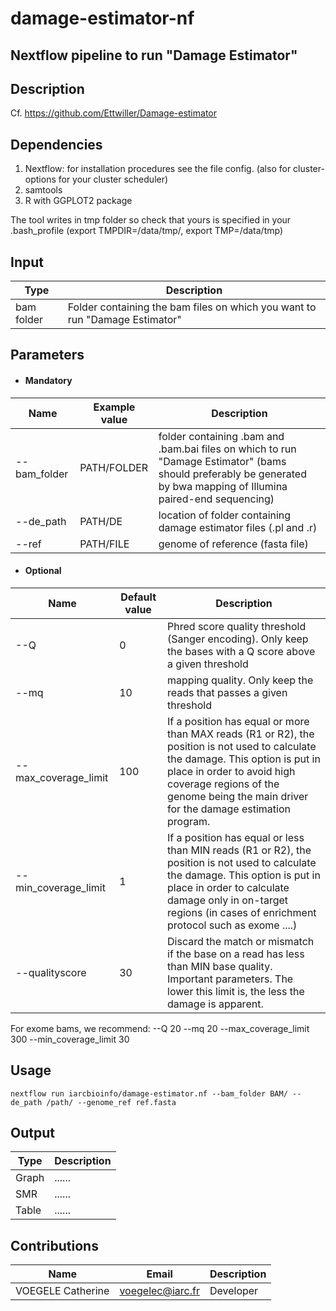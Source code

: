 # damage-estimator-nf
## Nextflow pipeline to run "Damage Estimator"

## Description
Cf. https://github.com/Ettwiller/Damage-estimator

## Dependencies
1. Nextflow: for installation procedures see the file config. (also for cluster-options for your cluster scheduler)
2. samtools
3. R with GGPLOT2 package

The tool writes in tmp folder so check that yours is specified in your .bash_profile (export TMPDIR=/data/tmp/, export TMP=/data/tmp)

## Input
  | Type      | Description     |
  |-----------|---------------|
  | bam folder    | Folder containing the bam files on which you want to run "Damage Estimator"|

## Parameters

* #### Mandatory
| Name               | Example value | Description     |
|--------------------|---------------|-----------------| 
| --bam_folder       |            PATH/FOLDER | folder containing .bam and .bam.bai files on which to run "Damage Estimator" (bams should preferably be generated by bwa mapping of Illumina paired-end sequencing) |
| --de_path          |            PATH/DE | location of folder containing damage estimator files (.pl and .r) |
| --ref              |            PATH/FILE | genome of reference (fasta file) |

 * #### Optional
| Name                 | Default value | Description     |
|----------------------|---------------|-----------------| 
| --Q                  |            0 | Phred score quality threshold (Sanger encoding). Only keep the bases with a Q score above a given threshold |
| --mq                 |            10 | mapping quality. Only keep the reads that passes a given threshold |
| --max_coverage_limit |            100 | If a position has equal or more than MAX reads (R1 or R2), the position is not used to calculate the damage. This option is put in place in order to avoid high coverage regions of the genome being the main driver for the damage estimation program. |
| --min_coverage_limit |            1 | If a position has equal or less than MIN reads (R1 or R2), the position is not used to calculate the damage. This option is put in place in order to calculate damage only in on-target regions (in cases of enrichment protocol such as exome ....) |
| --qualityscore       |            30 | Discard the match or mismatch if the base on a read has less than MIN base quality. Important parameters. The lower this limit is, the less the damage is apparent. |

For exome bams, we recommend: --Q 20 --mq 20 --max_coverage_limit 300 --min_coverage_limit 30

## Usage 

```
nextflow run iarcbioinfo/damage-estimator.nf --bam_folder BAM/ --de_path /path/ --genome_ref ref.fasta
```

## Output

  | Type      | Description     |
  |-----------|---------------|
  | Graph    | ...... |
  | SMR    | ...... |
  | Table    | ...... |
  
## Contributions

  | Name      | Email | Description     |
  |-----------|---------------|-----------------| 
  | VOEGELE Catherine    |            voegelec@iarc.fr | Developer|
  
